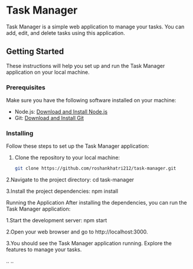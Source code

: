 # Task Manager

Task Manager is a simple web application to manage your tasks. You can add, edit, and delete tasks using this application.

## Getting Started

These instructions will help you set up and run the Task Manager application on your local machine.

### Prerequisites

Make sure you have the following software installed on your machine:

- Node.js: [Download and Install Node.js](https://nodejs.org/)
- Git: [Download and Install Git](https://git-scm.com/)

### Installing

Follow these steps to set up the Task Manager application:

1. Clone the repository to your local machine:

   ```bash
   git clone https://github.com/roshankhatri212/task-manager.git

2.Navigate to the project directory:
cd task-manager

3.Install the project dependencies:
npm install

Running the Application
After installing the dependencies, you can run the Task Manager application:

1.Start the development server:
npm start

2.Open your web browser and go to http://localhost:3000.

3.You should see the Task Manager application running. Explore the features to manage your tasks.

..
..